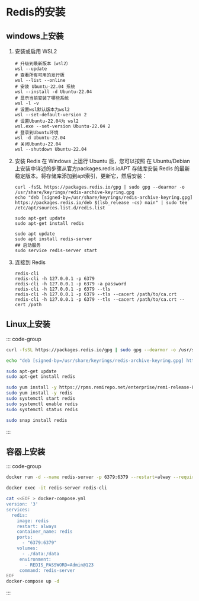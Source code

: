 # Redis的安装

## windows上安装

1. 安装或启用 WSL2
   ```shell
   # 升级到最新版本（wsl2）
   wsl --update
   # 查看所有可用的发行版
   wsl --list --online
   # 安装 Ubuntu-22.04 系统
   wsl --install -d Ubuntu-22.04
   # 显示当前安装了哪些系统
   wsl -l -v
   # 设置wsl默认版本为wsl2
   wsl --set-default-version 2
   # 设置Ubuntu-22.04为 wsl2
   wsl.exe --set-version Ubuntu-22.04 2
   # 登录到Ubuntu环境
   wsl -d Ubuntu-22.04
   # 关闭Ubuntu-22.04
   wsl --shutdown Ubuntu-22.04
   ```
2. 安装 Redis
   在 Windows 上运行 Ubuntu 后，您可以按照 在 Ubuntu/Debian 上安装中详述的步骤从官方packages.redis.ioAPT 存储库安装 Redis 的最新稳定版本。将存储库添加到apt索引，更新它，然后安装：

   ```shell
   curl -fsSL https://packages.redis.io/gpg | sudo gpg --dearmor -o /usr/share/keyrings/redis-archive-keyring.gpg
   echo "deb [signed-by=/usr/share/keyrings/redis-archive-keyring.gpg] https://packages.redis.io/deb $(lsb_release -cs) main" | sudo tee /etc/apt/sources.list.d/redis.list

   sudo apt-get update
   sudo apt-get install redis

   sudo apt update
   sudo apt install redis-server
   ## 启动服务
   sudo service redis-server start
   ```

3. 连接到 Redis
   ```shell
   redis-cli
   redis-cli -h 127.0.0.1 -p 6379
   redis-cli -h 127.0.0.1 -p 6379 -a password
   redis-cli -h 127.0.0.1 -p 6379 --tls
   redis-cli -h 127.0.0.1 -p 6379 --tls --cacert /path/to/ca.crt
   redis-cli -h 127.0.0.1 -p 6379 --tls --cacert /path/to/ca.crt --cert /path
   ```

## Linux上安装

::: code-group

```sh [ubuntu]
curl -fsSL https://packages.redis.io/gpg | sudo gpg --dearmor -o /usr/share/keyrings/redis-archive-keyring.gpg

echo "deb [signed-by=/usr/share/keyrings/redis-archive-keyring.gpg] https://packages.redis.io/deb $(lsb_release -cs) main" | sudo tee /etc/apt/sources.list.d/redis.list

sudo apt-get update
sudo apt-get install redis
```

```sh [centos]
sudo yum install -y https://rpms.remirepo.net/enterprise/remi-release-8.rpm
sudo yum install -y redis
sudo systemctl start redis
sudo systemctl enable redis
sudo systemctl status redis
```

```sh [Snapcraft 商店]
sudo snap install redis
```

:::

## 容器上安装

::: code-group

```sh [Docker]
docker run -d --name redis-server -p 6379:6379 --restart=alway --requirepass Admin@123 redis

docker exec -it redis-server redis-cli
```

```sh [Docker-Compose]
cat <<EOF > docker-compose.yml
version: '3'
services:
  redis:
    image: redis
    restart: always
    container_name: redis
    ports:
      - "6379:6379"
    volumes:
      - ./data:/data
     environment:
       - REDIS_PASSWORD=Admin@123
     command: redis-server
EOF
docker-compose up -d
```

:::
